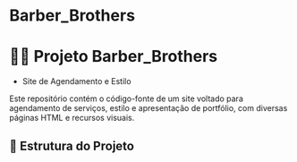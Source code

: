 # Barber_Brothers
# 💇‍♂️ Projeto Barber_Brothers
 - Site de Agendamento e Estilo

Este repositório contém o código-fonte de um site voltado para agendamento de serviços, estilo e apresentação de portfólio, com diversas páginas HTML e recursos visuais.

## 📁 Estrutura do Projeto

